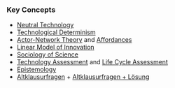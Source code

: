 ### Key Concepts
+ [Neutral Technology](Neutral%20Technology/Neutral%20Technology.md)
+ [Technological Determinism](Technological%20Determinism.md)
+ [Actor-Network Theory](Actor-Network%20Theory.md) and [Affordances](Affordances.md)
+ [Linear Model of Innovation](Linear%20Model%20of%20Innovation.md)
+ [Sociology of Science](Sociology%20of%20Science/Sociology%20of%20Science.md)
+ [Technology Assessment](Technology%20Assessment.md) and [Life Cycle Assessment](Life%20Cycle%20Assessment.md)
+ [Epistemology](Epistemology/Epistemology.md)
+ [Altklausurfragen](Altklausurfragen.md) + [Altklausurfragen + Lösung](Altklausurfragen%20+%20Lösung.md)
